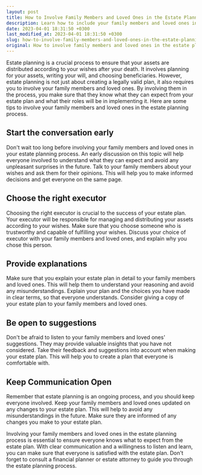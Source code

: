 ```yaml
---
layout: post
title: How to Involve Family Members and Loved Ones in the Estate Planning Process?
description: Learn how to include your family members and loved ones in your estate planning process by following some simple steps.
date: 2023-04-01 18:31:50 +0300
last_modified_at: 2023-04-01 18:31:50 +0300
slug: how-to-involve-family-members-and-loved-ones-in-the-estate-planning-process
original: How to involve family members and loved ones in the estate planning process?
---
```

Estate planning is a crucial process to ensure that your assets are distributed according to your wishes after your death. It involves planning for your assets, writing your will, and choosing beneficiaries. However, estate planning is not just about creating a legally valid plan, it also requires you to involve your family members and loved ones. By involving them in the process, you make sure that they know what they can expect from your estate plan and what their roles will be in implementing it. Here are some tips to involve your family members and loved ones in the estate planning process.

## Start the conversation early

Don't wait too long before involving your family members and loved ones in your estate planning process. An early discussion on this topic will help everyone involved to understand what they can expect and avoid any unpleasant surprises in the future. Talk to your family members about your wishes and ask them for their opinions. This will help you to make informed decisions and get everyone on the same page.

## Choose the right executor

Choosing the right executor is crucial to the success of your estate plan. Your executor will be responsible for managing and distributing your assets according to your wishes. Make sure that you choose someone who is trustworthy and capable of fulfilling your wishes. Discuss your choice of executor with your family members and loved ones, and explain why you chose this person.

## Provide explanations

Make sure that you explain your estate plan in detail to your family members and loved ones. This will help them to understand your reasoning and avoid any misunderstandings. Explain your plan and the choices you have made in clear terms, so that everyone understands. Consider giving a copy of your estate plan to your family members and loved ones.

## Be open to suggestions

Don't be afraid to listen to your family members and loved ones' suggestions. They may provide valuable insights that you have not considered. Take their feedback and suggestions into account when making your estate plan. This will help you to create a plan that everyone is comfortable with.

## Keep Communication Open

Remember that estate planning is an ongoing process, and you should keep everyone involved. Keep your family members and loved ones updated on any changes to your estate plan. This will help to avoid any misunderstandings in the future. Make sure they are informed of any changes you make to your estate plan.

Involving your family members and loved ones in the estate planning process is essential to ensure everyone knows what to expect from the estate plan. With clear communication and a willingness to listen and learn, you can make sure that everyone is satisfied with the estate plan. Don't forget to consult a financial planner or estate attorney to guide you through the estate planning process.